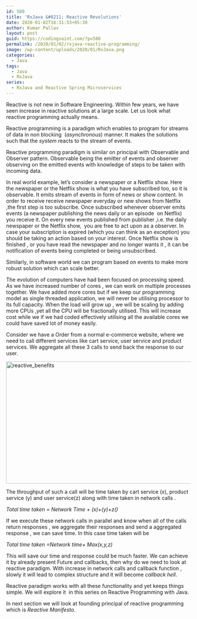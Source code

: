 ```yaml
---
id: 580
title: 'RxJava &#8211; Reactive Revolutions'
date: 2020-01-02T16:31:53+05:30
author: Kumar Pallav
layout: post
guid: https://codingsaint.com/?p=580
permalink: /2020/01/02/rxjava-reactive-programming/
image: /wp-content/uploads/2020/01/RxJava.png
categories:
  - Java
tags:
  - Java
  - RxJava
series:
  - RxJava and Reactive Spring Microservices
---
```

Reactive is not new in Software Engineering. Within few years, we have seen increase in reactive solutions at a large scale. Let us look what reactive programming actually means.

Reactive programming is a paradigm which enables to program for streams of data in non blocking  (_asynchronous_) manner. It makes the solutions such that the _system_ reacts to the stream of events.

Reactive programming paradigm is similar on principal with Observable and Observer pattern. Observable being the emitter of events and observer observing on the emitted events with knowledge of steps to be taken with incoming data.

In real world example, let&#8217;s consider a newspaper or a Netflix show. Here the newspaper or the Netflix show is what you have subscribed too, so it is observable. It emits stream of events in form of news or show content. In order to receive receive newspaper everyday or new shows from Netflix ,the first step is too subscribe. Once subscribed whenever observer emits events (a newspaper publishing the news daily or an episode  on Netflix) you receive it. On every new events published from publisher ,i.e. the daily newspaper or the Netflix show,  you are free to act upon as a observer. In case your subscription is expired (which you can think as an exception) you should be taking an action based on your interest. Once Netflix show is finished , or you have read the newspaper and no longer wants it , it can be notification of events being completed or being unsubscribed.

Similarly, in software world we can program based on events to make more robust solution which can scale better.

The evolution of computers have had been focused on processing speed. As we have increased number of cores , we can work on multiple processes together. We have added more cores but if we keep our programming model as single threaded application, we will never be utilising processor to its full capacity. When the load will grow up , we will be scaling by adding more CPUs ,yet all the CPU will be fractionally utilised. This will increase cost while we if we had coded effectively utilising all the available cores we could have saved lot of money easily.

Consider we have a Order from a normal e-commerce website, where we need to call different services like cart service, user service and product services. We aggregate all these 3 calls to send back the response to our user.

<img class="alignnone size-full wp-image-598" src="https://i0.wp.com/codingsaint.com/wp-content/uploads/2020/01/reactive_benefits.png?resize=575%2C333&#038;ssl=1" alt="reactive_benefits" width="575" height="333" srcset="https://i0.wp.com/codingsaint.com/wp-content/uploads/2020/01/reactive_benefits.png?w=575&ssl=1 575w, https://i0.wp.com/codingsaint.com/wp-content/uploads/2020/01/reactive_benefits.png?resize=300%2C174&ssl=1 300w" sizes="(max-width: 575px) 100vw, 575px" data-recalc-dims="1" /> 

The throughput of such a call will be time taken by cart service (x), product service (y) and user service(z) along with time taken in network calls .

_Total time taken = Network Time + (x)+(y)+z()_

If we execute these network calls in parallel and know when all of the calls return responses , we aggregate their responses and send a aggregated response , we can save time. In this case time taken will be

_Total time taken =Network time+ Max(x,y,z)_

This will save our time and response could be much faster. We can achieve it by already present Future and callbacks, then why do we need to look at reactive paradigm. With increase in network calls and callback function , slowly it will lead to complex structure and it will become _callback hell_.

Reactive paradigm works with all these functionality and yet keeps things simple. We will explore it  in this series on Reactive Programming with Java.

In next section we will look at founding principal of reactive programming which is _Reactive Manifesto_.

&nbsp;

&nbsp;

&nbsp;

&nbsp;